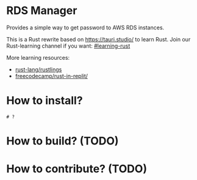 # RDS Manager
Provides a simple way to get password to AWS RDS instances.

This is a Rust rewrite based on https://tauri.studio/ to learn Rust.
Join our Rust-learning channel if you want: [#learning-rust](https://tractionengineering.slack.com/archives/C03GMGJGDC5)

More learning resources:
* [rust-lang/rustlings](https://github.com/rust-lang/rustlings)
* [freecodecamp/rust-in-replit/](https://www.freecodecamp.org/news/rust-in-replit/)

# How to install?

```shell
# ?
```

# How to build? (TODO)
# How to contribute? (TODO)
